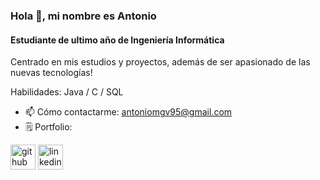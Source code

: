 ### Hola 👋, mi nombre es Antonio
#### Estudiante de ultimo año de Ingeniería Informática
Centrado en mis estudios y proyectos, además de ser apasionado de las nuevas tecnologías!

Habilidades: Java / C / SQL

- 📫 Cómo contactarme: antoniomgv95@gmail.com 
- 🗒️ Portfolio: 

[<img src='https://cdn.jsdelivr.net/npm/simple-icons@3.0.1/icons/github.svg' alt='github' height='40'>](https://github.com/AMGV11)  [<img src='https://cdn.jsdelivr.net/npm/simple-icons@3.0.1/icons/linkedin.svg' alt='linkedin' height='40'>](https://www.linkedin.com/in/antonio-manuel-guisado-valle/)  


<!---
AMGV11/AMGV11 is a ✨ special ✨ repository because its `README.md` (this file) appears on your GitHub profile.
You can click the Preview link to take a look at your changes.
--->
